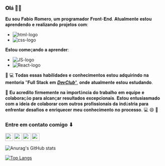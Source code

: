 ### 𝐎𝐥á 👋:smiley:

𝐄𝐮 𝐬𝐨𝐮 𝐅𝐚𝐛𝐢𝐨 𝐑𝐨𝐦𝐞𝐫𝐨, 𝐮𝐦 𝐩𝐫𝐨𝐠𝐫𝐚𝐦𝐚𝐝𝐨𝐫 𝐅𝐫𝐨𝐧𝐭-𝐄𝐧𝐝. 𝐀𝐭𝐮𝐚𝐥𝐦𝐞𝐧𝐭𝐞 𝐞𝐬𝐭𝐨𝐮 𝐚𝐩𝐫𝐞𝐧𝐝𝐞𝐧𝐝𝐨 𝐞 𝐫𝐞𝐚𝐥𝐢𝐳𝐚𝐧𝐝𝐨 𝐩𝐫𝐨𝐣𝐞𝐭𝐨𝐬 𝐜𝐨𝐦: 
- <img src="https://img.shields.io/badge/HTML5-E34F26?style=for-the-badge&logo=html5&logoColor=white" alt="html-logo"/>
- <img src="https://img.shields.io/badge/CSS3-1572B6?style=for-the-badge&logo=css3&logoColor=white" alt="css-logo"/>

𝐄𝐬𝐭𝐨𝐮 𝐜𝐨𝐦𝐞ç𝐚𝐧𝐝𝐨 𝐚 𝐚𝐩𝐫𝐞𝐧𝐝𝐞𝐫:
- <img src="https://img.shields.io/badge/JavaScript-F7DF1E?style=for-the-badge&logo=javascript&logoColor=black" alt="JS-logo"/>
- <img src="https://img.shields.io/badge/React-20232A?style=for-the-badge&logo=react&logoColor=61DAFB" alt="React-logo"/>

:green_book: :computer:  𝐓𝐨𝐝𝐚𝐬 𝐞𝐬𝐬𝐚𝐬 𝐡𝐚𝐛𝐢𝐥𝐢𝐝𝐚𝐝𝐞𝐬 𝐞 𝐜𝐨𝐧𝐡𝐞𝐜𝐢𝐦𝐞𝐧𝐭𝐨𝐬 𝐞𝐬𝐭𝐨𝐮 𝐚𝐝𝐪𝐮𝐢𝐫𝐢𝐧𝐝𝐨 𝐧𝐚 𝐦𝐞𝐧𝐭𝐨𝐫𝐢𝐚 "𝐅𝐮𝐥𝐥 𝐒𝐭𝐚𝐜𝐤 𝐞𝐦 <a href="https://plataforma.devclub.com.br/area/vitrine" target="_blank">𝑫𝒆𝒗𝑪𝒍𝒖𝒃"<a/>, 𝐨𝐧𝐝𝐞 𝐚𝐭𝐮𝐚𝐥𝐦𝐞𝐧𝐭𝐞 𝐞𝐬𝐭𝐨𝐮 𝐞𝐬𝐭𝐮𝐝𝐚𝐧𝐝𝐨.

🎯 𝐄𝐮 𝐚𝐜𝐫𝐞𝐝𝐢𝐭𝐨 𝐟𝐢𝐫𝐦𝐞𝐦𝐞𝐧𝐭𝐞 𝐧𝐚 𝐢𝐦𝐩𝐨𝐫𝐭â𝐧𝐜𝐢𝐚 𝐝𝐨 𝐭𝐫𝐚𝐛𝐚𝐥𝐡𝐨 𝐞𝐦 𝐞𝐪𝐮𝐢𝐩𝐞 𝐞 𝐜𝐨𝐥𝐚𝐛𝐨𝐫𝐚çã𝐨 𝐩𝐚𝐫𝐚 𝐚𝐥𝐜𝐚𝐧ç𝐚𝐫 𝐫𝐞𝐬𝐮𝐥𝐭𝐚𝐝𝐨𝐬 𝐞𝐱𝐜𝐞𝐩𝐜𝐢𝐨𝐧𝐚𝐢𝐬. 𝐄𝐬𝐭𝐨𝐮 𝐞𝐧𝐭𝐮𝐬𝐢𝐚𝐬𝐦𝐚𝐝𝐨 𝐜𝐨𝐦 𝐚 𝐢𝐝𝐞𝐢𝐚 𝐝𝐞 𝐜𝐨𝐥𝐚𝐛𝐨𝐫𝐚𝐫 𝐜𝐨𝐦 𝐨𝐮𝐭𝐫𝐨𝐬 𝐩𝐫𝐨𝐟𝐢𝐬𝐬𝐢𝐨𝐧𝐚𝐢𝐬 𝐝𝐚 𝐢𝐧𝐝ú𝐬𝐭𝐫𝐢𝐚 𝐩𝐚𝐫𝐚 𝐞𝐧𝐟𝐫𝐞𝐧𝐭𝐚𝐫 𝐝𝐞𝐬𝐚𝐟𝐢𝐨𝐬 𝐞 𝐞𝐧𝐫𝐢𝐪𝐮𝐞𝐜𝐞𝐫 𝐦𝐞𝐮 𝐜𝐨𝐧𝐡𝐞𝐜𝐢𝐦𝐞𝐧𝐭𝐨 𝐧𝐨 𝐩𝐫𝐨𝐜𝐞𝐬𝐬𝐨. :computer: :smile: 🚀

### Entre em contato comigo ⬇
<p>
<a href="https://www.linkedin.com/in/fabioromeroo/" target="_blank">
  <img width="25px" src="https://cdn.jsdelivr.net/npm/simple-icons@v3/icons/linkedin.svg"/>
<a/>
  
<a href="mailto:fabiiosbs@gmail.com" target="_blank">
  <img  width="25px" align="left" src="https://cdn.jsdelivr.net/npm/simple-icons@3.13.0/icons/gmail.svg"/>
  </a>

<a href="https://wa.me/5547997453024?text=¡Oi+Fábio,+eu+sou...!" target="_blank">
  <img width="25px" align="left" src="https://cdn.jsdelivr.net/npm/simple-icons@3.13.0/icons/whatsapp.svg"/>
</a>

<a href="https://www.instagram.com/romerofr14/" target="_blank">
  <img width="25px" align="left" src="https://cdn.jsdelivr.net/npm/simple-icons@3.13.0/icons/instagram.svg"/>
</a>
</p>


![Anurag's GitHub stats](https://github-readme-stats.vercel.app/api?username=ProfeFabio14&theme=dark&show_icons=true)


[![Top Langs](https://github-readme-stats.vercel.app/api/top-langs/?username=ProfeFabio14)](https://github.com/anuraghazra/github-readme-stats)
